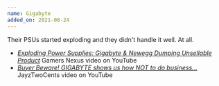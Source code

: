 ```yaml
---
name: Gigabyte
added_on: 2021-08-24
---
```


Their PSUs started exploding and they didn't handle it well. At all.

- [_Exploding Power Supplies: Gigabyte & Newegg Dumping Unsellable Product_](https://www.youtube.com/watch?v=aACtT_rzToI) Gamers Nexus video on YouTube
- [_Buyer Beware! GIGABYTE shows us how NOT to do business..._](https://www.youtube.com/watch?v=wDq6W-cxkEg) JayzTwoCents video on YouTube

